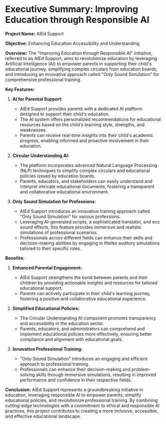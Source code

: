 # Executive Summary: Improving Education through Responsible AI

**Project Name:** AIEd Support

**Objective:** Enhancing Education Accessibility and Understanding

**Overview:**
The "Improving Education through Responsible AI" initiative, referred to as AIEd Support, aims to revolutionize education by leveraging Artificial Intelligence (AI) to empower parents in supporting their child's educational journey, simplifying complex circulars from education boards, and introducing an innovative approach called "Only Sound Simulation" for comprehensive professional training.

**Key Features:**

1. **AI for Parental Support:**
   - AIEd Support provides parents with a dedicated AI platform designed to support their child's education.
   - The AI system offers personalized recommendations for educational resources based on the child's learning style, strengths, and weaknesses.
   - Parents can receive real-time insights into their child's academic progress, enabling informed and proactive involvement in their education.

2. **Circular Understanding AI:**
   - The platform incorporates advanced Natural Language Processing (NLP) techniques to simplify complex circulars and educational policies issued by education boards.
   - Parents, educators, and stakeholders can easily understand and interpret intricate educational documents, fostering a transparent and collaborative educational environment.

3. **Only Sound Simulation for Professions:**
   - AIEd Support introduces an innovative training approach called "Only Sound Simulation" for various professions.
   - Leveraging AI-generated scripts, a sophisticated translator, and eco sound effects, this feature provides immersive and realistic simulations of professional scenarios.
   - Professionals across different fields can enhance their skills and decision-making abilities by engaging in lifelike auditory simulations tailored to their specific roles.

**Benefits:**

1. **Enhanced Parental Engagement:**
   - AIEd Support strengthens the bond between parents and their children by providing actionable insights and resources for tailored educational support.
   - Parents can actively participate in their child's learning journey, fostering a positive and collaborative educational experience.

2. **Simplified Educational Policies:**
   - The Circular Understanding AI component promotes transparency and accessibility in the education sector.
   - Parents, educators, and administrators can comprehend and implement educational policies more effectively, ensuring better compliance and alignment with educational goals.

3. **Innovative Professional Training:**
   - "Only Sound Simulation" introduces an engaging and efficient approach to professional training.
   - Professionals can enhance their decision-making and problem-solving skills through immersive simulations, resulting in improved performance and confidence in their respective fields.

**Conclusion:**
AIEd Support represents a groundbreaking initiative in education, leveraging responsible AI to empower parents, simplify educational policies, and revolutionize professional training. By combining cutting-edge technologies with a commitment to ethical and responsible AI practices, this project contributes to creating a more inclusive, accessible, and effective educational landscape.